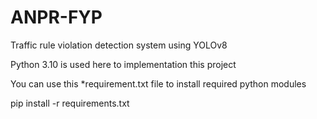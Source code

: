 # ANPR-FYP
Traffic rule violation detection system using YOLOv8

Python 3.10 is used here to implementation this project 

You can use this *requirement.txt file to install required python modules 

pip install -r requirements.txt
